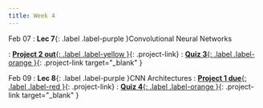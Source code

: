 ```yaml
---
title: Week 4
---
```


Feb 07
: **Lec 7**{: .label .label-purple }Convolutional Neural Networks
  <!-- : [Solution](#) -->
: [**Project 2 out**{: .label .label-yellow }](/projects/#project-2){: .project-link}
: [**Quiz 3**{: .label .label-orange }](https://www.gradescope.com/courses/481744){: .project-link target="_blank" }

Feb 09
: **Lec 8**{: .label .label-purple }CNN Architectures
: [**Project 1 due**{: .label .label-red }](/projects/#project-1){: .project-link}
: [**Quiz 4**{: .label .label-orange }](https://www.gradescope.com/courses/481744){: .project-link target="_blank" }

<!-- Jan 27
: **Dis 4**{: .label .label-blue }[Optimization in PyTorch](#) -->
